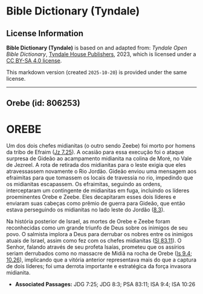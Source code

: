 # Bible Dictionary (Tyndale)

## License Information

**Bible Dictionary (Tyndale)** is based on and adapted from: _Tyndale Open Bible Dictionary_, [Tyndale House Publishers](https://tyndaleopenresources.com/), 2023, which is licensed under a [CC BY-SA 4.0 license](https://creativecommons.org/licenses/by-sa/4.0/legalcode.en).

This markdown version (created `2025-10-20`) is provided under the same license.



--------------------------------

## Orebe (id: 806253)

OREBE
=====

Um dos dois chefes midianitas (o outro sendo Zeebe) foi morto por homens da tribo de Efraim ([Jz 7\.25](https://ref.ly/Judg7:25)). A ocasião para essa execução foi o ataque surpresa de Gideão ao acampamento midianita na colina de Moré, no Vale de Jezreel. A rota de retirada dos midianitas para o leste exigia que eles atravessassem novamente o Rio Jordão. Gideão enviou uma mensagem aos efraimitas para que tomassem os locais de travessia no rio, impedindo que os midianitas escapassem. Os efraimitas, seguindo as ordens, interceptaram um contingente de midianitas em fuga, incluindo os líderes proeminentes Orebe e Zeebe. Eles decapitaram esses dois líderes e enviaram suas cabeças como prêmio de guerra para Gideão, que então estava perseguindo os midianitas no lado leste do Jordão ([8\.3](https://ref.ly/Judg8:3)).

Na história posterior de Israel, as mortes de Orebe e Zeebe foram reconhecidas como um grande triunfo de Deus sobre os inimigos de seu povo. O salmista implora a Deus para derrubar os nobres entre os inimigos atuais de Israel, assim como fez com os chefes midianitas ([Sl 83\.11](https://ref.ly/Ps83:11)). O Senhor, falando através de seu profeta Isaías, prometeu que os assírios seriam derrubados como no massacre de Midiã na rocha de Orebe ([Is 9\.4](https://ref.ly/Isa9:4); [10\.26](https://ref.ly/Isa10:26)), implicando que a vitória anterior representava mais do que a captura de dois líderes; foi uma derrota importante e estratégica da força invasora midianita.

* **Associated Passages:** JDG 7:25; JDG 8:3; PSA 83:11; ISA 9:4; ISA 10:26

